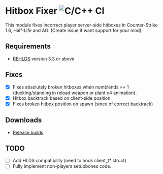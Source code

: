 # Hitbox Fixer ![C/C++ CI](https://github.com/Garey27/hitbox_fixer/workflows/CMake/badge.svg)
This module fixes incorrect player server-side hitboxes in Counter-Strike 1.6, Half-Life and AG. (Create issue if want support for your mod).
## Requirements
* [REHLDS](https://github.com/dreamstalker/rehlds/releases) version 3.3 or above 
## Fixes
- [x] Fixes absolutely broken hitboxes when numblends == 1 (ducking/standing in reload weapon or plant c4 animation).
- [x] Hitbox backtrack based on client-side position.
- [x] Fixes broken hitbox position on spawn (since of correct backtrack)
## Downloads
* [Release builds](https://github.com/Garey27/hitbox_fixer/releases)
## TODO
- [ ] Add HLDS compatibility (need to hook client_t* struct)
- [ ] Fully implement non-players setupbones code.
